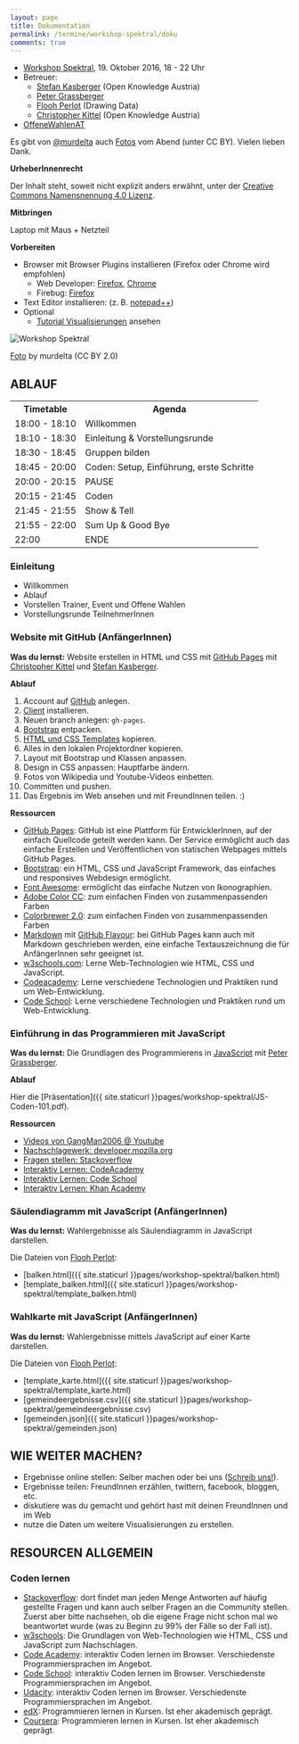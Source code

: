 ```yaml
---
layout: page
title: Dokumentation
permalink: /termine/workshop-spektral/doku
comments: true
---
```


- [Workshop Spektral](/termine/workshop-spektral), 19. Oktober 2016, 18 - 22 Uhr
- Betreuer:
  - [Stefan Kasberger](http://stefankasberger.at) (Open Knowledge Austria)
  - [Peter Grassberger](http://petergrassberger.com/)
  - [Flooh Perlot](http://drawingdata.net/) (Drawing Data)
  - [Christopher Kittel](http://christopherkittel.eu/) (Open Knowledge Austria)
- <a href="https://twitter.com/search?f=tweets&q=%23OffeneWahlenAT&src=typd" title="OffeneWahlenAT"><i class="fa fa-hashtag" aria-hidden="true"></i>OffeneWahlenAT</a>

Es gibt von [@murdelta](https://twitter.com/murdelta) auch [Fotos](https://www.flickr.com/photos/murdelta/sets/72157674468625782) vom Abend (unter CC BY). Vielen lieben Dank.

**UrheberInnenrecht**

Der Inhalt steht, soweit nicht explizit anders erwähnt, unter der [Creative Commons Namensnennung 4.0 Lizenz](https://creativecommons.org/licenses/by/4.0/).

**Mitbringen**

Laptop mit Maus + Netzteil

**Vorbereiten**

- Browser mit Browser Plugins installieren (Firefox oder Chrome wird empfohlen)
  - Web Developer: [Firefox](https://addons.mozilla.org/de/firefox/addon/web-developer/), [Chrome](https://chrome.google.com/webstore/detail/web-developer/bfbameneiokkgbdmiekhjnmfkcnldhhm)
  - Firebug: [Firefox](https://addons.mozilla.org/de/firefox/addon/firebug/)
- Text Editor installieren: (z. B. [notepad++](https://notepad-plus-plus.org/))
- Optional
  - [Tutorial Visualisierungen](/visualisierungen) ansehen

<img src="{{ site.staticurl }}pages/workshop-spektral/workshop-spektral.jpg" alt="Workshop Spektral" class="img-rounded">
<p><a href="https://www.flickr.com/photos/murdelta/30369387720/in/album-72157674468625782/" title="Foto">Foto</a> by murdelta (CC BY 2.0)</p>

## ABLAUF
<table class="table">
<tr>
 <th>Timetable</th>
 <th>Agenda</th>
</tr>
<tr>
 <td>18:00 - 18:10</td>
 <td>Willkommen</td>
</tr>
<tr>
 <td>18:10 - 18:30</td>
 <td>Einleitung & Vorstellungsrunde</td>
</tr>
<tr>
 <td>18:30 - 18:45</td>
 <td>Gruppen bilden</td>
</tr>
<tr>
 <td>18:45 - 20:00</td>
 <td>Coden: Setup, Einführung, erste Schritte</td>
</tr>
<tr>
 <td>20:00 - 20:15</td>
 <td>PAUSE</td>
</tr>
<tr>
 <td>20:15 - 21:45</td>
 <td>Coden</td>
</tr>
<tr>
 <td>21:45 - 21:55</td>
 <td>Show & Tell</td>
</tr>
<tr>
 <td>21:55 - 22:00</td>
 <td>Sum Up & Good Bye</td>
</tr>
<tr>
 <td>22:00</td>
 <td>ENDE</td>
</tr>
</table>

### Einleitung
- Willkommen
- Ablauf
- Vorstellen Trainer, Event und Offene Wahlen
- Vorstellungsrunde TeilnehmerInnen

### Website mit GitHub (AnfängerInnen)
**Was du lernst:** Website erstellen in HTML und CSS mit [GitHub Pages](https://pages.github.com/) mit [Christopher Kittel](http://christopherkittel.eu/) und [Stefan Kasberger](http://stefankasberger.at).

**Ablauf**

1. Account auf [GitHub](https://github.com) anlegen.
2. [Client](https://desktop.github.com/) installieren.
3. Neuen branch anlegen: `gh-pages`.
4. [Bootstrap](http://getbootstrap.com/getting-started/) entpacken.
5. [HTML und CSS Templates](https://github.com/twbs/bootstrap/tree/v4-dev/docs/examples/starter-template) kopieren.
6. Alles in den lokalen Projektordner kopieren.
7. Layout mit Bootstrap und Klassen anpassen.
8. Design in CSS anpassen: Hauptfarbe ändern.
9. Fotos von Wikipedia und Youtube-Videos einbetten.
10. Committen und pushen.
11. Das Ergebnis im Web ansehen und mit FreundInnen teilen. :)

**Ressourcen**

- [GitHub Pages](https://pages.github.com/): GitHub ist eine Plattform für EntwicklerInnen, auf der einfach Quellcode geteilt werden kann. Der Service ermöglicht auch das einfache Erstellen und Veröffentlichen von statischen Webpages mittels GitHub Pages.
- [Bootstrap](http://getbootstrap.com/): ein HTML, CSS und JavaScript Framework, das einfaches und responsives Webdesign ermöglicht.
- [Font Awesome](http://fontawesome.io/): ermöglicht das einfache Nutzen von Ikonographien.
- [Adobe Color CC](https://color.adobe.com/): zum einfachen Finden von zusammenpassenden Farben
- [Colorbrewer 2.0](http://colorbrewer2.org): zum einfachen Finden von zusammenpassenden Farben
- [Markdown](https://daringfireball.net/projects/markdown/) mit [GitHub Flavour](https://guides.github.com/features/mastering-markdown/): bei GitHub Pages kann auch mit Markdown geschrieben werden, eine einfache Textauszeichnung die für AnfängerInnen sehr geeignet ist.
- [w3schools.com](http://www.w3schools.com/): Lerne Web-Technologien wie HTML, CSS und JavaScript.
- [Codeacademy](https://www.codecademy.com/): Lerne verschiedene Technologien und Praktiken rund um Web-Entwicklung.
- [Code School](https://www.codeschool.com/): Lerne verschiedene Technologien und Praktiken rund um Web-Entwicklung.

### Einführung in das Programmieren mit JavaScript
**Was du lernst:** Die Grundlagen des Programmierens in [JavaScript](https://www.javascript.com/) mit [Peter Grassberger](http://petergrassberger.com/).

**Ablauf**

Hier die [Präsentation]({{ site.staticurl }}pages/workshop-spektral/JS-Coden-101.pdf).

**Ressourcen**

- [Videos von GangMan2006 @ Youtube](https://www.youtube.com/user/GangMan2006)
- [Nachschlagewerk: developer.mozilla.org](https://developer.mozilla.org)
- [Fragen stellen: Stackoverflow](https://stackoverflow.com)
- [Interaktiv Lernen: CodeAcademy](https://www.codecademy.com)
- [Interaktiv Lernen: Code School](https://www.codeschool.com/)
- [Interaktiv Lernen: Khan Academy](https://www.khanacademy.org/computing/computer-programming/programming)

### Säulendiagramm mit JavaScript (AnfängerInnen)
**Was du lernst:** Wahlergebnisse als Säulendiagramm in JavaScript darstellen.

Die Dateien von [Flooh Perlot](http://drawingdata.net/):

- [balken.html]({{ site.staticurl }}pages/workshop-spektral/balken.html)
- [template_balken.html]({{ site.staticurl }}pages/workshop-spektral/template_balken.html)

### Wahlkarte mit JavaScript (AnfängerInnen)
**Was du lernst:** Wahlergebnisse mittels JavaScript auf einer Karte darstellen.

Die Dateien von [Flooh Perlot](http://drawingdata.net/):

- [template_karte.html]({{ site.staticurl }}pages/workshop-spektral/template_karte.html)
- [gemeindeergebnisse.csv]({{ site.staticurl }}pages/workshop-spektral/gemeindeergebnisse.csv)
- [gemeinden.json]({{ site.staticurl }}pages/workshop-spektral/gemeinden.json)

## WIE WEITER MACHEN?
- Ergebnisse online stellen: Selber machen oder bei uns ([Schreib uns!](/kontakt)).
- Ergebnisse teilen: FreundInnen erzählen, twittern, facebook, bloggen, etc.
- diskutiere was du gemacht und gehört hast mit deinen FreundInnen und im Web
- nutze die Daten um weitere Visualisierungen zu erstellen.

## RESOURCEN ALLGEMEIN

### Coden lernen
- [Stackoverflow](https://stackoverflow.com): dort findet man jeden Menge Antworten auf häufig gestellte Fragen und kann auch selber Fragen an die Community stellen. Zuerst aber bitte nachsehen, ob die eigene Frage nicht schon mal wo beantwortet wurde (was zu Beginn zu 99% der Fälle so der Fall ist).
- [w3schools](http://www.w3schools.com/): Die Grundlagen von Web-Technologien wie HTML, CSS und JavaScript zum Nachschlagen.
- [Code Academy](https://www.codecademy.com/): interaktiv Coden lernen im Browser. Verschiedenste Programmiersprachen im Angebot.
- [Code School](https://www.codeschool.com/): interaktiv Coden lernen im Browser. Verschiedenste Programmiersprachen im Angebot.
- [Udacity](https://www.udacity.com/courses#!/all): interaktiv Coden lernen im Browser. Verschiedenste Programmiersprachen im Angebot.
- [edX](https://www.edx.org/course-list/allschools/computer-science/allcourses): Programmieren lernen in Kursen. Ist eher akademisch geprägt.
- [Coursera](https://www.coursera.org/courses?orderby=upcoming&cats=cs-programming): Programmieren lernen in Kursen. Ist eher akademisch geprägt.
